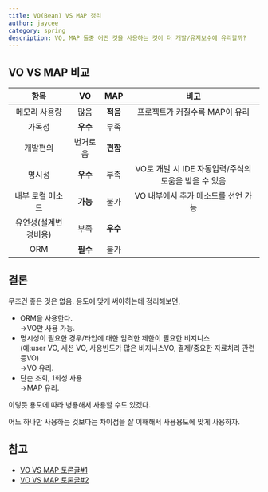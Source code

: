 ```yaml
---
title: VO(Bean) VS MAP 정리
author: jaycee
category: spring
description: VO, MAP 둘중 어떤 것을 사용하는 것이 더 개발/유지보수에 유리할까?
---
```


## VO VS MAP 비교

항목 | VO | MAP | 비고
:-----: | :-----: | :-----: | :-----:
메모리 사용량 | 많음 | **적음** | 프로젝트가 커질수록 MAP이 유리
가독성 | **우수** | 부족 |
개발편의 | 번거로움 | **편함** |
명시성 | **우수** | 부족 | VO로 개발 시 IDE 자동입력/주석의 도움을 받을 수 있음
내부 로컬 메소드 | **가능** | 불가 | VO 내부에서 추가 메소드를 선언 가능
유연성(설계변경비용) | 부족 | **우수** |
ORM | **필수** | 불가 |

## 결론
무조건 좋은 것은 없음. 용도에 맞게 써야하는데 정리해보면,

- ORM을 사용한다.  
  →VO만 사용 가능.
- 명시성이 필요한 경우/타입에 대한 엄격한 제한이 필요한 비지니스  
(예:user VO, 세션 VO, 사용빈도가 많은 비지니스VO, 결제/중요한 자료처리 관련 등VO)  
  →VO 유리.
- 단순 조회, 1회성 사용  
  →MAP 유리.

이렇듯 용도에 따라 병용해서 사용할 수도 있겠다.

어느 하나만 사용하는 것보다는 차이점을 잘 이해해서 사용용도에 맞게 사용하자.

## 참고
- <a href="https://okky.kr/article/275461?note=937659" target="_blank">VO VS MAP 토론글#1</a>
- <a href="https://okky.kr/article/197200" target="_blank">VO VS MAP 토론글#2</a>
